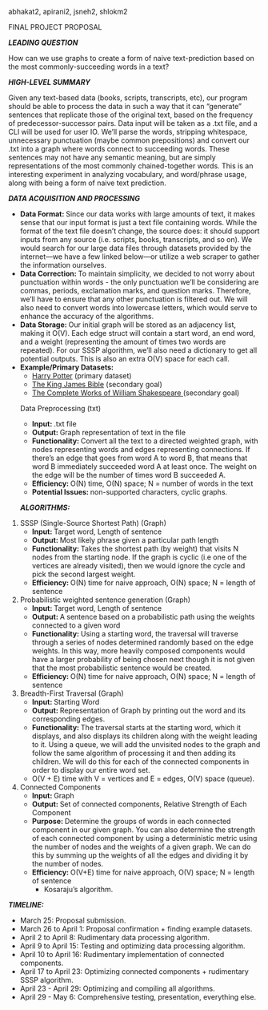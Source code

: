 <!-- Yay, no errors, warnings, or alerts! -->

<p>
abhakat2, apirani2, jsneh2, shlokm2
</p>
<p>
FINAL PROJECT PROPOSAL
</p>
<p>
<strong><em>LEADING QUESTION</em></strong>
</p>
<p>
How can we use graphs to create a form of naive text-prediction based on the most commonly-succeeding words in a text?
</p>
<p>
<strong><em>HIGH-LEVEL SUMMARY</em></strong>
</p>
<p>
Given any text-based data (books, scripts, transcripts, etc), our program should be able to process the data in such a way that it can “generate” sentences that replicate those of the original text, based on the frequency of predecessor-successor pairs. Data input will be taken as a .txt file, and a CLI will be used for user IO. We’ll parse the words, stripping whitespace, unnecessary punctuation (maybe common prepositions) and convert our .txt into a graph where words connect to succeeding words. These sentences may not have any semantic meaning, but are simply representations of the most commonly chained-together words. This is an interesting experiment in analyzing vocabulary, and word/phrase usage, along with being a form of naive text prediction.
</p>
<p>
<strong><em>DATA ACQUISITION AND PROCESSING</em></strong>
</p>
<ul>

<li><strong>Data Format: </strong>Since our data works with large amounts of text, it makes sense that our input format is just a text file containing words. While the format of the text file doesn’t change, the source does: it should support inputs from any source (i.e. scripts, books, transcripts, and so on). We would search for our large data files through datasets provided by the internet—we have a few linked below—or utilize a web scraper to gather the information ourselves.

<li><strong>Data Correction: </strong>To maintain simplicity, we decided to not worry about punctuation within words - the only punctuation we’ll be considering are commas, periods, exclamation marks, and question marks. Therefore, we’ll have to ensure that any other punctuation is filtered out. We will also need to convert words into lowercase letters, which would serve to enhance the accuracy of the algorithms.

<li><strong>Data Storage: </strong>Our initial graph will be stored as an adjacency list, making it O(V). Each edge struct will contain a start word, an end word, and a weight (representing the amount of times two words are repeated). For our SSSP algorithm, we’ll also need a dictionary to get all potential outputs. This is also an extra O(V) space for each call.

<li><strong>Example/Primary Datasets:</strong> 
<ul>
 
<li><a href="https://github.com/formcept/whiteboard/tree/master/nbviewer/notebooks/data/harrypotter">Harry Potter</a> (primary dataset)
 
<li><a href="https://raw.githubusercontent.com/mxw/grmr/master/src/finaltests/bible.txt">The King James Bible</a> (secondary goal)
 
<li><a href="https://ocw.mit.edu/ans7870/6/6.006/s08/lecturenotes/files/t8.shakespeare.txt">The Complete Works of William Shakespeare</a><span style="text-decoration:underline;"> </span>(secondary goal)
</li> 
</ul>
</li> 
</ul>
<ol>

 Data Preprocessing (txt) 
<ul>
 
<li><strong>Input: </strong>.txt file
 
<li><strong>Output: </strong>Graph representation of text in the file
 
<li><strong>Functionality: </strong>Convert all the text to a directed weighted graph, with nodes representing words and edges representing connections. If there’s an edge that goes from word A to word B, that means that word B immediately succeeded word A at least once. The weight on the edge will be the number of times word B succeeded A.
 
<li><strong>Efficiency: </strong>O(N) time, O(N) space; N = number of words in the text
 
<li><strong>Potential Issues: </strong>non-supported characters, cyclic graphs. 
</li> 
</ul>

<p>
<strong><em>ALGORITHMS:</em></strong>
</p>
 
<li>SSSP (Single-Source Shortest Path) (Graph) 
<ul>
 
<li><strong>Input: </strong>Target word, Length of sentence
 
<li><strong>Output: </strong>Most likely phrase given a particular path length
 
<li><strong>Functionality: </strong>Takes the shortest path (by weight) that visits N nodes from the starting node. If the graph is cyclic (i.e one of the vertices are already visited), then we would ignore the cycle and pick the second largest weight.
 
<li><strong>Efficiency: </strong>O(N) time for naive approach, O(N) space; N = length of sentence
</li> 
</ul>

<li>Probabilistic weighted sentence generation (Graph) 
<ul>
 
<li><strong>Input: </strong>Target word, Length of sentence
 
<li><strong>Output: </strong>A sentence based on a probabilistic path using the weights connected to a given word
 
<li><strong>Functionality: </strong>Using a starting word, the traversal will traverse through a series of nodes determined randomly based on the edge weights. In this way, more heavily composed components would have a larger probability of being chosen next though it is not given that the most probabilistic sentence would be created. 
</li> 
<li><strong>Efficiency: </strong>O(N) time for naive approach, O(N) space; N = length of sentence
</ul>

<li>Breadth-First Traversal (Graph) 
<ul>
 
<li><strong>Input: </strong>Starting Word
 
<li><strong>Output: </strong>Representation of Graph by printing out the word and its corresponding edges.
 
<li><strong>Functionality: </strong>The traversal starts at the starting word, which it displays, and also displays its children along with the weight leading to it. Using a queue, we will add the unvisited nodes to the graph and follow the same algorithm of processing it and then adding its children. We will do this for each of the connected components in order to display our entire word set.
 
<li>O(V + E) time with V = vertices and E = edges, O(V) space (queue).
</li> 
</ul>

<li>Connected Components
<ul>
<li><strong>Input: </strong>Graph

<li><strong>Output: </strong>Set of connected components, Relative Strength of Each Component

<li><strong>Purpose: </strong>Determine the groups of words in each connected component in our given graph. You can also determine the strength of each connected component by using a deterministic metric using the number of nodes and the weights of a given graph. We can do this by summing up the weights of all the edges and dividing it by the number of nodes. 
<li><strong>Efficiency: </strong>O(V+E) time for naive approach, O(V) space; N = length of sentence
<ul>
 
<li>Kosaraju’s algorithm. 
</li> 
</ul>
</ul>
</li> 
</ol>
<p>
<strong><em>TIMELINE:</em></strong>
</p>
<ul>

<li>March 25: Proposal submission.

<li>March 26 to April 1: Proposal confirmation + finding example datasets.

<li>April 2 to April 8: Rudimentary data processing algorithm.

<li>April 9 to April 15: Testing and optimizing data processing algorithm.

<li>April 10 to April 16: Rudimentary implementation of connected components.

<li>April 17 to April 23: Optimizing connected components + rudimentary SSSP algorithm.

<li>April 23 - April 29: Optimizing and compiling all algorithms.

<li>April 29 - May 6: Comprehensive testing, presentation, everything else.
</li>
</ul>
